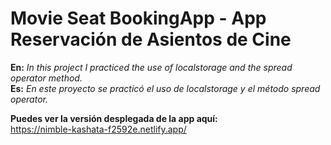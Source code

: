 # Movie Seat BookingApp - App Reservación de Asientos de Cine
**En:** _In this project I practiced the use of localstorage and the spread operator method._\
**Es:** _En este proyecto se practicó el uso de localstorage y el método spread operator._

**Puedes ver la versión desplegada de la app aquí:**\
https://nimble-kashata-f2592e.netlify.app/
